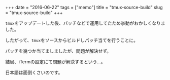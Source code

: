 +++
date = "2016-06-22"
tags =  ["memo"]
title = "tmux-source-build"
slug = "tmux-source-build"
+++

`tmux`をアップデートした後、パッチなどで運用してたため挙動がおかしくなりました。

したがって、`tmux`をソースからビルドしパッチ当てを行うことに。

パッチを幾つか当てましましたが、問題が解決せず。

結局、iTermの設定にて問題が解決するという...。

日本語は面倒くさいのです。
		
